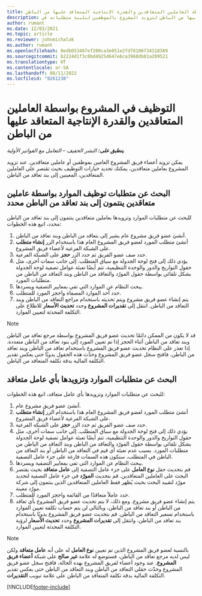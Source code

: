 ```yaml
---
title: التوظيف في المشروع بواسطة العاملين المتعاقدين والقدرة الإنتاجية المتعاقد عليها من الباطن
description: يشرح هذا المقال كيفية استخدام العاملين المتعاقدين والقدرة الإنتاجية المتعاقد عليها من الباطن لتزويد المشروع بالموظفين لتلبية متطلباته في Microsoft Dynamics 365 Project Operations.
author: rumant
ms.date: 12/03/2021
ms.topic: article
ms.reviewer: johnmichalak
ms.author: rumant
ms.openlocfilehash: 8edb053467ef200ca3e051e2fd78106734318389
ms.sourcegitcommit: b2224d1f3c0bd4925d647e6ca3960db81a209521
ms.translationtype: HT
ms.contentlocale: ar-SA
ms.lasthandoff: 08/11/2022
ms.locfileid: "9261238"
---
```

# <a name="staffing-a-project-with-contract-workers-and-subcontracted-capacity"></a>التوظيف في المشروع بواسطة العاملين المتعاقدين والقدرة الإنتاجية المتعاقد عليها من الباطن

_**ينطبق على:** النشر الخفيف – التعامل مع الفواتير الأولية_

يمكن تزويد أعضاء فريق المشروع العامين بموظفين أو عاملين متعاقدين. عند تزويد المشروع بعاملين متعاقدين، يمكنك تحديد خيارات التوظيف بحيث تقتصر على العاملين المتعاقدين، المعينين إلى بند تعاقد من الباطن. 

## <a name="search-for-staff-resource-requirements-with-contract-workers-that-belong-to-a-specific-subcontract-line"></a>البحث عن متطلبات توظيف الموارد بواسطة عاملين متعاقدين ينتمون إلى بند تعاقد من الباطن محدد

للبحث عن متطلبات الموارد وتزويدها بعاملين متعاقدين ينتمون إلى بند تعاقد من الباطن محدد، اتبع هذه الخطوات:

1. أنشئ عضو فريق مشروع عام يشير إلى بتعاقد من الباطن وبند تعاقد من الباطن.
2. أنشئ متطلب المورد لعضو فريق المشروع العام هذا باستخدام الزر **إنشاء متطلب** على الشبكة الفرعية لأعضاء فريق المشروع.
3. حدد صف عضو الفريق ثم حدد الزر **حجز** على الشبكة الفرعية. 
4. يؤدي ذلك إلى فتح لوحة الجدولة مع سياق المتطلب. إلى جانب سمات أخرى، مثل حقول التواريخ والدور والوحدة التنظيمية، تتم أيضًا تعبئة عوامل تصفية لوحة الجدولة بشكل تلقائي بواسطة حقول المورّد والتعاقد من الباطن وبند التعاقد من الباطن من متطلبات المورد.
5. يبحث النظام عن الموارد التي تفي بمعايير التصفية ويسردها. 
6. حدد أحد الموارد المصفاة واحجز المورد للمتطلب. 
7. يتم إنشاء عضو فريق مشروع ويتم تحديثه باستخدام مراجع التعاقد من الباطن وبند التعاقد من الباطن. انتقل إلى **تقديرات المشروع** وحدد **تحديث الأسعار** للاطلاع على التكلفة المحدثة لتعيين الموارد. 

> [!NOTE]
> قد لا يكون من الممكن دائمًا تحديث عضو فريق المشروع بواسطة مرجع تعاقد من الباطن وبند تعاقد من الباطن أثناء الحجز إذا تم تعيين المورد إلى بنود تعاقد من الباطن متعددة. إذا تعذر على النظام تحديث عضو فريق المشروع باستخدام تعاقد من الباطن وبند تعاقد من الباطن، فافتح سجل عضو فريق المشروع وحدّث هذه الحقول يدويًا حتى يعكس تقدير التكلفة المالية بدقة تكلفة المتعاقد من الباطن.

## <a name="search-for-and-staff-resource-requirements-with-any-contract-worker"></a>البحث عن متطلبات الموارد وتزويدها بأي عامل متعاقد

للبحث عن متطلبات الموارد وتزويدها بأي عامل متعاقد، اتبع هذه الخطوات:

1. أنشئ عضو فريق مشروع عام.
2. أنشئ متطلب المورد لعضو فريق المشروع العام هذا باستخدام الزر **إنشاء متطلب** على الشبكة الفرعية لأعضاء فريق المشروع.
3. حدد صف عضو الفريق ثم حدد الزر **حجز** على الشبكة الفرعية. 
4. يؤدي ذلك إلى فتح لوحة الجدولة مع سياق المتطلب. إلى جانب سمات أخرى، مثل حقول التواريخ والدور والوحدة التنظيمية، تتم أيضًا تعبئة عوامل تصفية لوحة الجدولة بشكل تلقائي بواسطة حقول المورّد والتعاقد من الباطن وبند التعاقد من الباطن من متطلبات المورد. بسبب عدم تعبئة أي قيم في التعاقد من الباطن أو بند التعاقد من الباطن في المتطلب، ستكون هذه السمات فارغة على جزء عامل التصفية.
5. يبحث النظام عن الموارد التي تفي بمعايير التصفية ويسردها.
6. قم بتحديث حقل **نوع العامل** على جزء عامل التصفية إلى **عامل متعاقد** بحيث يقتصر البحث على العاملين المتعاقدين. قم بتحديث **المورّد** في جزء عامل التصفية لتحديد مورّد لتقييد البحث بحيث يُظهر فقط العاملين المتعاقدين الذين ينتمون إلى شركة مورّد معينة.
7. حدد عاملاً متعاقدًا من القائمة واحجز المورد للمتطلب.
8. يتم إنشاء عضو فريق مشروع. ومع ذلك، لا يتم تحديث عضو فريق المشروع بأي تعاقد من الباطن أو بند تعاقد من الباطن، وبالتالي لن يتم حساب تكلفة تعيين الموارد باستخدام تسعير التعاقد من الباطن. قم بتحديث عضو فريق المشروع يدويًا باستخدام بند تعاقد من الباطن، وانتقل إلى **تقديرات المشروع** وحدد **تحديث الأسعار** لرؤية التكلفة المحدثة لتعيين الموارد.

> [!NOTE]
> بالنسبة لعضو فريق المشروع الذين تم تعيين **نوع العامل** له على أنه **عامل متعاقد** ولكن ليس لديه مرجع تعاقد من الباطن، فستوضع له علامة **غير صالح** على شبكة **أعضاء فريق المشروع**. عند وجود أعضاء لفريق المشروع بهده الحالة، فافتح سجل عضو فريق المشروع وحدّث حقلي التعاقد من الباطن وبند التعاقد من الباطن حتى يعكس تقدير التكلفة المالية بدقة تكلفة المتعاقد من الباطن على علامة تبويب **التقديرات**. 


[!INCLUDE[footer-include](../../includes/footer-banner.md)]
